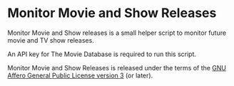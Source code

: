 Monitor Movie and Show Releases
===============================

Monitor Movie and Show releases is a small helper script to monitor future movie
and TV show releases.

An API key for The Movie Database is required to run this script.

Monitor Movie and Show Releases is released under the terms of the
[GNU Affero General Public License version 3](https://www.gnu.org/licenses/agpl.html)
(or later).
